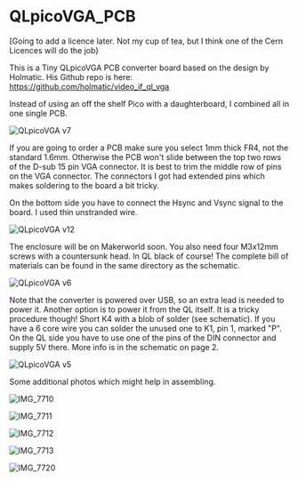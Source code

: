 # QLpicoVGA_PCB
[Going to add a licence later. Not my cup of tea, but I think one of the Cern Licences will do the job}

This is a Tiny QLpicoVGA PCB converter board based on the design by Holmatic.
His Github repo is here: https://github.com/holmatic/video_if_ql_vga

Instead of using an off the shelf Pico with a daughterboard, I combined all in one single PCB.

![QLpicoVGA v7](https://github.com/user-attachments/assets/1b5679c7-5b00-4d78-8289-11e73a950140)

If you are going to order a PCB make sure you select 1mm thick FR4, not the standard 1.6mm. Otherwise the PCB won't slide between the top two rows of the D-sub 15 pin VGA connector.
It is best to trim the middle row of pins on the VGA connector. The connectors I got had extended pins which makes soldering to the board a bit tricky.

On the bottom side you have to connect the Hsync and Vsync signal to the board. I used thin unstranded wire.

![QLpicoVGA v12](https://github.com/user-attachments/assets/b9adeb00-2a8e-4e35-aa2c-550dde411eee)

The enclosure will be on Makerworld soon. You also need four M3x12mm screws with a countersunk head. In QL black of course!
The complete bill of materials can be found in the same directory as the schematic.

![QLpicoVGA v6](https://github.com/user-attachments/assets/7bcf3490-32a0-443c-ba1d-784999c98415)

Note that the converter is powered over USB, so an extra lead is needed to power it.
Another option is to power it from the QL itself. It is a tricky procedure though!
Short K4 with a blob of solder (see schematic). If you have a 6 core wire you can solder the unused one to K1, pin 1, marked "P". On the QL side you have to use one of the pins of the DIN connector and supply 5V there. More info is in the schematic on page 2.

![QLpicoVGA v5](https://github.com/user-attachments/assets/1bcc91b4-5461-4a37-a74b-2e02751b4b03)

Some additional photos which might help in assembling.

![IMG_7710](https://github.com/user-attachments/assets/3556425a-b54c-4fd1-9cc1-b436a310888e)

![IMG_7711](https://github.com/user-attachments/assets/792ed7b8-9762-4e23-962b-be276b609a97)

![IMG_7712](https://github.com/user-attachments/assets/0b6ced56-a854-48c4-a526-8967fccb87be)

![IMG_7713](https://github.com/user-attachments/assets/ed01cd0b-078d-4070-982e-841e59dec5c5)

![IMG_7720](https://github.com/user-attachments/assets/549cf53d-373d-4718-8533-e860170cfdf3)

